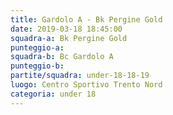 ```yaml
---
title: Gardolo A - Bk Pergine Gold
date: 2019-03-18 18:45:00
squadra-a: Bk Pergine Gold
punteggio-a: 
squadra-b: Bc Gardolo A
punteggio-b: 
partite/squadra: under-18-18-19
luogo: Centro Sportivo Trento Nord
categoria: under 18
---
```

